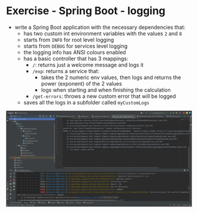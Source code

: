 # Exercise - Spring Boot - logging
* write a Spring Boot application with the necessary dependencies that:
    * has two custom int environment variables with the values `2` and `8`
    * starts from `INFO` for root level logging
    * starts from `DEBUG` for services level logging
    * the logging info has ANSI colours enabled
    * has a basic controller that has 3 mappings:
        * `/`: returns just a welcome message and logs it
        * `/exp`: returns a service that:
            * takes the 2 numeric env values, then logs and returns the power (exponent) of the 2 values
            * logs when starting and when finishing the calculation
        * `/get-errors`: throws a new custom error that will be logged
    * saves all the logs in a subfolder called `myCustomLogs`


![](Logging.PNG)